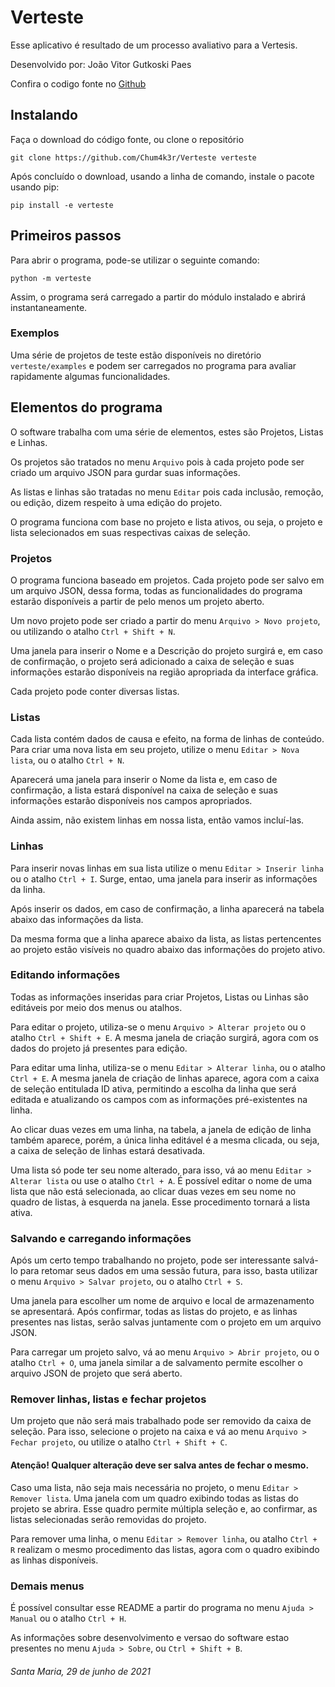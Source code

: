 # Verteste

Esse aplicativo é resultado de um processo avaliativo para a Vertesis.

Desenvolvido por: João Vitor Gutkoski Paes

Confira o codigo fonte no [Github](https://github.com/Chum4k3r/Verteste)


## Instalando

Faça o download do código fonte, ou clone o repositório

```
git clone https://github.com/Chum4k3r/Verteste verteste
```

Após concluído o download, usando a linha de comando, instale o pacote usando pip:

```
pip install -e verteste
```


## Primeiros passos

Para abrir o programa, pode-se utilizar o seguinte comando:

```
python -m verteste
```

Assim, o programa será carregado a partir do módulo instalado e abrirá instantaneamente.

### Exemplos

Uma série de projetos de teste estão disponíveis no diretório `verteste/examples` e podem ser carregados no programa
para avaliar rapidamente algumas funcionalidades.


## Elementos do programa

O software trabalha com uma série de elementos, estes são Projetos, Listas e Linhas.

Os projetos são tratados no menu `Arquivo` pois à cada projeto pode ser criado um arquivo JSON para gurdar suas informações.

As listas e linhas são tratadas no menu `Editar` pois cada inclusão, remoção, ou edição, dizem respeito à uma edição do projeto.

O programa funciona com base no projeto e lista ativos, ou seja, o projeto e lista selecionados em suas respectivas caixas de seleção.


### Projetos

O programa funciona baseado em projetos. Cada projeto pode ser salvo em um arquivo JSON,
dessa forma, todas as funcionalidades do programa estarão disponíveis a partir de pelo menos um projeto aberto.

Um novo projeto pode ser criado a partir do menu `Arquivo > Novo projeto`, ou utilizando o atalho `Ctrl + Shift + N`.

Uma janela para inserir o Nome e a Descrição do projeto surgirá e, em caso de confirmação,
o projeto será adicionado a caixa de seleção e suas informações estarão disponíveis na região apropriada da interface gráfica.

Cada projeto pode conter diversas listas.


### Listas

Cada lista contém dados de causa e efeito, na forma de linhas de conteúdo.
Para criar uma nova lista em seu projeto, utilize o menu `Editar > Nova lista`, ou o atalho `Ctrl + N`.

Aparecerá uma janela para inserir o Nome da lista e, em caso de confirmação, a lista estará disponível na caixa de seleção
e suas informações estarão disponíveis nos campos apropriados.

Ainda assim, não existem linhas em nossa lista, então vamos incluí-las.


### Linhas

Para inserir novas linhas em sua lista utilize o menu `Editar > Inserir linha` ou o atalho `Ctrl + I`.
Surge, entao, uma janela para inserir as informações da linha.

Após inserir os dados, em caso de confirmação, a linha aparecerá na tabela abaixo das informações da lista.

Da mesma forma que a linha aparece abaixo da lista, as listas pertencentes ao projeto estão visíveis
no quadro abaixo das informações do projeto ativo.


### Editando informações

Todas as informações inseridas para criar Projetos, Listas ou Linhas são editáveis por meio dos menus ou atalhos.

Para editar o projeto, utiliza-se o menu `Arquivo > Alterar projeto` ou o atalho `Ctrl + Shift + E`. A mesma janela de criação
surgirá, agora com os dados do projeto já presentes para edição.

Para editar uma linha, utiliza-se o menu `Editar > Alterar linha`, ou o atalho `Ctrl + E`. A mesma janela de criação de linhas aparece,
agora com a caixa de seleção entitulada ID ativa, permitindo a escolha da linha que será editada e atualizando os campos
com as informações pré-existentes na linha.

Ao clicar duas vezes em uma linha, na tabela, a janela de edição de linha também aparece, porém, a única linha editável é a mesma clicada,
ou seja, a caixa de seleção de linhas estará desativada.

Uma lista só pode ter seu nome alterado, para isso, vá ao menu `Editar > Alterar lista` ou use o atalho `Ctrl + A`.
É possível editar o nome de uma lista que não está selecionada, ao clicar duas vezes em seu nome no quadro de listas, à esquerda na janela.
Esse procedimento tornará a lista ativa.


### Salvando e carregando informações

Após um certo tempo trabalhando no projeto, pode ser interessante salvá-lo para retomar seus dados em uma sessão futura, para isso,
basta utilizar o menu `Arquivo > Salvar projeto`, ou o atalho `Ctrl + S`.

Uma janela para escolher um nome de arquivo e local de armazenamento se apresentará. Após confirmar, todas as listas do projeto,
e as linhas presentes nas listas, serão salvas juntamente com o projeto em um arquivo JSON.

Para carregar um projeto salvo, vá ao menu `Arquivo > Abrir projeto`, ou o atalho `Ctrl + O`, uma janela similar a de salvamento
permite escolher o arquivo JSON de projeto que será aberto.


### Remover linhas, listas e fechar projetos

Um projeto que não será mais trabalhado pode ser removido da caixa de seleção. Para isso, selecione o projeto na caixa e vá ao menu
`Arquivo > Fechar projeto`, ou utilize o atalho `Ctrl + Shift + C`.

#### **Atenção! Qualquer alteração deve ser salva antes de fechar o mesmo.**

Caso uma lista, não seja mais necessária no projeto, o menu `Editar > Remover lista`. Uma janela com um quadro exibindo todas as listas
do projeto se abrira. Esse quadro permite múltipla seleção e, ao confirmar, as listas selecionadas serão removidas do projeto.

Para remover uma linha, o menu `Editar > Remover linha`, ou atalho `Ctrl + R` realizam o mesmo procedimento das listas, agora com o quadro
exibindo as linhas disponíveis.


### Demais menus

É possível consultar esse README a partir do programa no menu `Ajuda > Manual` ou o atalho `Ctrl + H`.

As informações sobre desenvolvimento e versao do software estao presentes no menu `Ajuda > Sobre`, ou `Ctrl + Shift + B`.




###### Santa Maria, 29 de junho de 2021
